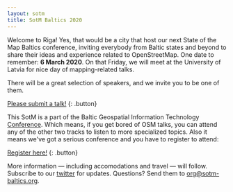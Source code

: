 ```yaml
---
layout: sotm
title: SotM Baltics 2020
---
```

Welcome to Riga! Yes, that would be a city that host our next State of the Map Baltics
conference, inviting everybody from Baltic states and beyond to share their ideas
and experience related to OpenStreetMap. One date to remember: **6 March 2020**.
On that Friday, we will meet at the University of Latvia for nice day of mapping-related
talks.

There will be a great selection of speakers, and we invite you to be one of them.

[Please submit a talk!](https://docs.google.com/forms/d/e/1FAIpQLScdagp7tK60ElgQktNPzibRGl00PmTie2JM4HKQa_qB-NhBzw/viewform?usp=sf_link)
{: .button}


This SotM is a part of the Baltic Geospatial Information Technology [Conference](https://www.balticgitconf.eu/).
Which means, if you get bored of OSM talks, you can attend any of the other two
tracks to listen to more specialized topics. Also it means we've got a serious
conference and you have to register to attend:

[Register here!](https://www.balticgitconf.eu/#register)
{: .button}

More information — including accomodations and travel — will follow.
Subscribe to our [twitter](https://twitter.com/sotmbaltics) for updates.
Questions? Send them to [org@sotm-baltics.org](mailto:org@sotm-baltics.org).
